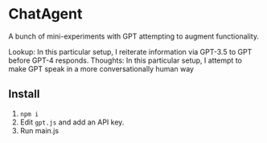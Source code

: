 # ChatAgent
A bunch of mini-experiments with GPT attempting to augment functionality.

Lookup: In this particular setup, I reiterate information via GPT-3.5 to GPT before GPT-4 responds.
Thoughts: In this particular setup, I attempt to make GPT speak in a more conversationally human way

## Install

1. `npm i`
2. Edit `gpt.js` and add an API key.
3. Run main.js

